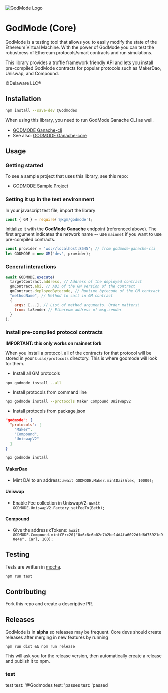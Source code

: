 ![GodMode Logo](https://godmode-public-assets.s3.amazonaws.com/godmode_logo.jpg)

# GodMode (Core)

GodMode is a testing tool that allows you to easily modify the state of the Ethereum Virtual Machine. With the power of GodMode you can test the robustness of Ethereum protocols/smart contracts and run simulations.

This library provides a truffle framework friendly API and lets you install pre-compiled GodMode contracts for popular protocols such as MakerDao, Uniswap, and Compound.

©Delaware LLC®

## Installation

```sh
npm install --save-dev @Godmodes
```

When using this library, you need to run GodMode Ganache CLI as well.

-   [GODMODE Ganache-cli](https://github.com/xGodMode/godmode-ganache-cli)
-   See also: [GODMODE Ganache-core](https://github.com/xGodMode/godmode-ganache-core)

## Usage

### Getting started

To see a sample project that uses this library, see this repo:

-   [GODMODE Sample Project](https://github.com/xGodMode/godmode-sample-project)

### Setting it up in the test environment

In your javascript test file, import the library

```js
const { GM } = require('@xgm/godmode');
```

Initialize it with the **GodMode Ganache** endpoint (referenced above). The first argument indicates the network name -- use `mainnet` if you want to use pre-compiled contracts.

```js
const provider = 'ws://localhost:8545'; // from godmode-ganache-cli
let GODMODE = new GM('dev', provider);
```

### General interactions

```js
await GODMODE.execute(
  targetContract.address, // Address of the deployed contract
  gmContract.abi, // ABI of the GM version of the contract
  gmContract.deployedBytecode, // Runtime bytecode of the GM contract
  "methodName", // Method to call in GM contract
  {
    args: [...], // List of method arguments. Order matters!
    from: txSender // Ethereum address of msg.sender
  }
);
```

### Install pre-compiled protocol contracts

**IMPORTANT: this only works on mainnet fork**

When you install a protocol, all of the contracts for that protocol will be stored in your `build/protocols` directory. This is where godmode will look for them.

-   Install all GM protocols

```sh
npx godmode install --all
```

-   Install protocols from command line

```sh
npx godmode install --protocols Maker Compound UniswapV2
```

-   Install protocols from package.json

```json
"godmode": {
  "protocols": [
    "Maker",
    "Compound",
    "UniswapV2"
  ]
}
```

```sh
npx godmode install
```

#### MakerDao

-   Mint DAI to an address: `await GODMODE.Maker.mintDai(Alex, 10000);`

#### Uniswap

-   Enable Fee collection in UniswapV2: `await GODMODE.UniswapV2.Factory_setFeeTo(Beth);`

#### Compound

-   Give the address cTokens: `await GODMODE.Compound.mintCErc20("0x6c8c6b02e7b2be14d4fa6022dfd6d75921d90e4e", Carl, 100); `

## Testing

Tests are written in [mocha](https://mochajs.org/).

```sh
npm run test
```

## Contributing

Fork this repo and create a descriptive PR.

## Releases


GodMode is in **alpha** so releases may be frequent.
Core devs should create releases after merging in new features by running

`npm run dist && npm run release`

This will ask you for the release version, then automatically create a release and publish it to npm.
### test
test
test: '@Godmodes
test: 'passes
test: 'passed 
